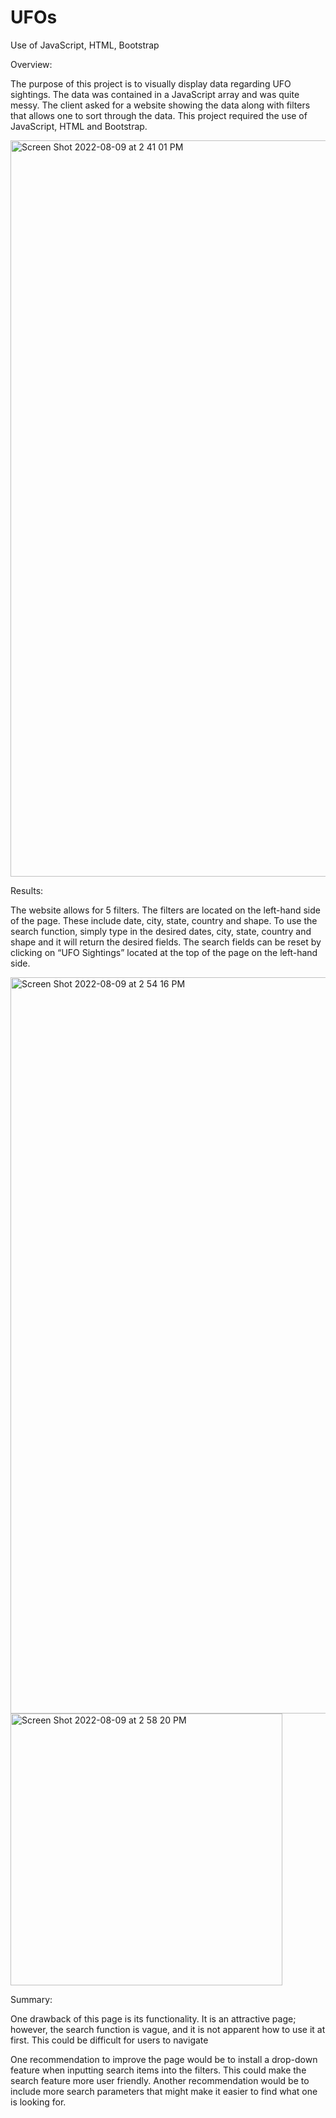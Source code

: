 # UFOs

Use of JavaScript, HTML, Bootstrap

Overview:


The purpose of this project is to visually display data regarding UFO sightings. The data was contained in a JavaScript array and was quite messy. The client asked for a website showing the data along with filters that allows one to sort through the data. This project required the use of JavaScript, HTML and Bootstrap.

<img width="1178" alt="Screen Shot 2022-08-09 at 2 41 01 PM" src="https://user-images.githubusercontent.com/105091538/183767297-87eff16a-40ea-4461-9e3b-23a5476a089f.png">


Results:


The website allows for 5 filters. The filters are located on the left-hand side of the page. These include date, city, state, country and shape. To use the search function, simply type in the desired dates, city, state, country and shape and it will return the desired fields. The search fields can be reset by clicking on “UFO Sightings” located at the top of the page on the left-hand side.

<img width="1178" alt="Screen Shot 2022-08-09 at 2 54 16 PM" src="https://user-images.githubusercontent.com/105091538/183767335-04bd1e68-9a7c-4992-a4c2-39bf8da0d88c.png">

<img width="435" alt="Screen Shot 2022-08-09 at 2 58 20 PM" src="https://user-images.githubusercontent.com/105091538/183767354-be9fa26a-fee2-4873-bee6-9a33bb1a1b02.png">



Summary:


One drawback of this page is its functionality. It is an attractive page; however, the search function is vague, and it is not apparent how to use it at first. This could be difficult for users to navigate

One recommendation to improve the page would be to install a drop-down feature when inputting search items into the filters. This could make the search feature more user friendly. Another recommendation would be to include more search parameters that might make it easier to find what one is looking for. 

